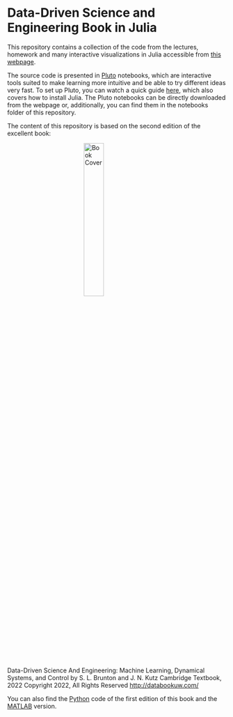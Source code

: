 # Data-Driven Science and Engineering Book in Julia

This repository contains a collection of the code from the lectures, homework and many interactive visualizations in Julia accessible from [this webpage](https://rayleighlord.github.io/DataDrivenScienceBook.jl/).

The source code is presented in [Pluto](https://www.youtube.com/watch?v=IAF8DjrQSSk&ab_channel=TheJuliaProgrammingLanguage) notebooks, which are interactive tools suited to make learning more intuitive and be able to try different ideas very fast. To set up Pluto, you can watch a quick guide [here](https://www.youtube.com/watch?v=OOjKEgbt8AI&t=1s&ab_channel=TheJuliaProgrammingLanguage), which also covers how to install Julia. The Pluto notebooks can be directly downloaded from the webpage or, additionally, you can find them in the notebooks folder of this repository.

The content of this repository is based on the second edition of the excellent book:

<img src="https://m.media-amazon.com/images/P/1009098489.01._SCLZZZZZZZ_SX500_.jpg" alt="Book Cover" width=30% style="display: block; margin: 0 auto">

\
Data-Driven Science And Engineering: Machine Learning, Dynamical Systems, and Control
by S. L. Brunton and J. N. Kutz
Cambridge Textbook, 2022
Copyright 2022, All Rights Reserved
<http://databookuw.com/>

You can also find the [Python](https://github.com/dynamicslab/databook_python) code of the first edition of this book and the [MATLAB](https://github.com/dynamicslab/databook_matlab) version.
